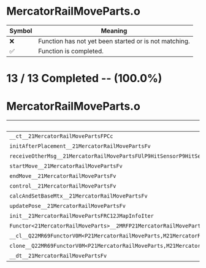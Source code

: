 # MercatorRailMoveParts.o
| Symbol | Meaning 
| ------------- | ------------- 
| :x: | Function has not yet been started or is not matching. 
| :white_check_mark: | Function is completed. 


# 13 / 13 Completed -- (100.0%)
# MercatorRailMoveParts.o
| Symbol | Decompiled? |
| ------------- | ------------- |
| `__ct__21MercatorRailMovePartsFPCc` | :white_check_mark: |
| `initAfterPlacement__21MercatorRailMovePartsFv` | :white_check_mark: |
| `receiveOtherMsg__21MercatorRailMovePartsFUlP9HitSensorP9HitSensor` | :white_check_mark: |
| `startMove__21MercatorRailMovePartsFv` | :white_check_mark: |
| `endMove__21MercatorRailMovePartsFv` | :white_check_mark: |
| `control__21MercatorRailMovePartsFv` | :white_check_mark: |
| `calcAndSetBaseMtx__21MercatorRailMovePartsFv` | :white_check_mark: |
| `updatePose__21MercatorRailMovePartsFv` | :white_check_mark: |
| `init__21MercatorRailMovePartsFRC12JMapInfoIter` | :white_check_mark: |
| `Functor<21MercatorRailMoveParts>__2MRFP21MercatorRailMovePartsM21MercatorRailMovePartsFPCvPv_v_Q22MR69FunctorV0M<P21MercatorRailMoveParts,M21MercatorRailMovePartsFPCvPv_v>` | :white_check_mark: |
| `__cl__Q22MR69FunctorV0M<P21MercatorRailMoveParts,M21MercatorRailMovePartsFPCvPv_v>CFv` | :white_check_mark: |
| `clone__Q22MR69FunctorV0M<P21MercatorRailMoveParts,M21MercatorRailMovePartsFPCvPv_v>CFP7JKRHeap` | :white_check_mark: |
| `__dt__21MercatorRailMovePartsFv` | :white_check_mark: |
